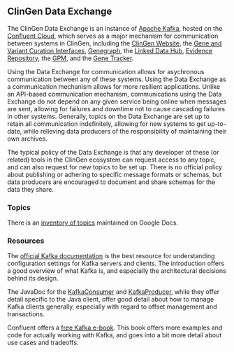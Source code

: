 ## ClinGen Data Exchange

The ClinGen Data Exchange is an instance of [Apache Kafka](https://kafka.apache.org/documentation/), hosted on the [Confluent Cloud](https://www.confluent.io/), which serves as a major mechanism for communication between systems in ClinGen, including the [ClinGen Website](https://clinicalgenome.org), the [Gene and Variant Curation Interfaces](https://curation.clinicalgenome.org), [Genegraph](https://genegraph.clinicalgenome.org), the [Linked Data Hub](https://ldh.clinicalgenome.org/ldh/ui/), [Evidence Repository](https://erepo.clinicalgenome.org/evrepo/), the [GPM](https://gpm.clinicalgenome.org/), and the  [Gene Tracker](https://gene-tracker.clinicalgenome.org).

Using the Data Exchange for communication allows for asychronous communication between any of these systems. Using the Data Exchange as a communication mechanism allows for more resilient applications. Unlike an API-based communication mechanism, communications using the Data Exchange do not depend on any given service being online when messages are sent, allowing for failures and downtime not to cause cascading failures in other systems. Generally, topics on the Data Exchange are set up to retain all communication indefinitely, allowing for new systems to get up-to-date, while relieving data producers of the responsibility of maintaining their own archives.

The typical policy of the Data Exchange is that any developer of these (or related) tools in the ClinGen ecosystem can request access to any topic, and can also request for new topics to be set up. There is no official policy about publishing or adhering to specific message formats or schemas, but data producers are encouraged to document and share schemas for the data they share.

### Topics

There is an [inventory of topics](https://docs.google.com/spreadsheets/d/1yuO9-IM-2MRM1AacKekNJdHRb8fl6ozxO7OFu6WPQ2Q/edit?gid=0#gid=0) maintained on Google Docs.

### Resources

The [official Kafka documentation](https://kafka.apache.org/documentation/) is the best resource for understanding configuration settings for Kafka servers and clients. The introduction offers a good overview of what Kafka is, and especially the architectural decisions behind its design.

The JavaDoc for the [KafkaConsumer](https://kafka.apache.org/40/javadoc/org/apache/kafka/clients/consumer/KafkaConsumer.html) and [KafkaProducer](https://kafka.apache.org/40/javadoc/org/apache/kafka/clients/producer/KafkaProducer.html), while they offer detail specific to the Java client, offer good detail about how to manage Kafka clients generally, especially with regard to offset management and transactions.

Confluent offers a [free Kafka e-book](https://www.confluent.io/resources/ebook/kafka-the-definitive-guide/). This book offers more examples and code for actually working with Kafka, and goes into a bit more detail about use cases and tradeoffs.
